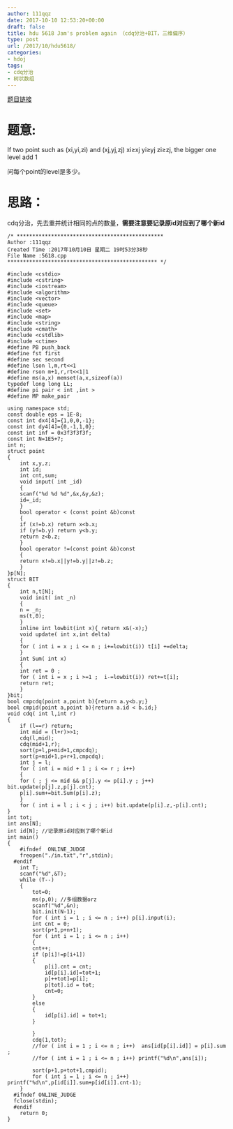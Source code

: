 ```yaml
---
author: 111qqz
date: 2017-10-10 12:53:20+00:00
draft: false
title: hdu 5618 Jam's problem again （cdq分治+BIT，三维偏序）
type: post
url: /2017/10/hdu5618/
categories:
- hdoj
tags:
- cdq分治
- 树状数组
---
```


[题目链接](http://acm.split.hdu.edu.cn/showproblem.php?pid=5618)



# 题意:



If two point such as (xi,yi,zi) and (xj,yj,zj) xi≥xj yi≥yj zi≥zj, the bigger one level add 1

问每个point的level是多少。



# 思路：



cdq分治，先去重并统计相同的点的数量，**需要注意要记录原id对应到了哪个新id**


    
    /* ***********************************************
    Author :111qqz
    Created Time :2017年10月10日 星期二 19时53分38秒
    File Name :5618.cpp
    ************************************************ */
    
    #include <cstdio>
    #include <cstring>
    #include <iostream>
    #include <algorithm>
    #include <vector>
    #include <queue>
    #include <set>
    #include <map>
    #include <string>
    #include <cmath>
    #include <cstdlib>
    #include <ctime>
    #define PB push_back
    #define fst first
    #define sec second
    #define lson l,m,rt<<1
    #define rson m+1,r,rt<<1|1
    #define ms(a,x) memset(a,x,sizeof(a))
    typedef long long LL;
    #define pi pair < int ,int >
    #define MP make_pair
    
    using namespace std;
    const double eps = 1E-8;
    const int dx4[4]={1,0,0,-1};
    const int dy4[4]={0,-1,1,0};
    const int inf = 0x3f3f3f3f;
    const int N=1E5+7;
    int n;
    struct point
    {
        int x,y,z;
        int id;
        int cnt,sum;
        void input( int _id)
        {
        scanf("%d %d %d",&x,&y,&z);
        id=_id;
        }
        bool operator < (const point &b)const
        {
        if (x!=b.x) return x<b.x;
        if (y!=b.y) return y<b.y;
        return z<b.z;
        }
        bool operator !=(const point &b)const
        {
        return x!=b.x||y!=b.y||z!=b.z;
        }
    }p[N];
    struct BIT
    {
        int n,t[N];
        void init( int _n)
        {
        n = _n;
        ms(t,0);
        }
        inline int lowbit(int x){ return x&(-x);}
        void update( int x,int delta)
        {
        for ( int i = x ; i <= n ; i+=lowbit(i)) t[i] +=delta;
        }
        int Sum( int x)
        {
        int ret = 0 ;
        for ( int i = x ; i >=1 ;  i-=lowbit(i)) ret+=t[i];
        return ret;
        }
    }bit;
    bool cmpcdq(point a,point b){return a.y<b.y;}
    bool cmpid(point a,point b){return a.id < b.id;}
    void cdq( int l,int r)
    {
        if (l==r) return;
        int mid = (l+r)>>1;
        cdq(l,mid);
        cdq(mid+1,r);
        sort(p+l,p+mid+1,cmpcdq);
        sort(p+mid+1,p+r+1,cmpcdq);
        int j = l;
        for ( int i = mid + 1 ; i <= r ; i++)
        {
        for ( ; j <= mid && p[j].y <= p[i].y ; j++) bit.update(p[j].z,p[j].cnt);
        p[i].sum+=bit.Sum(p[i].z);
        }
        for ( int i = l ; i < j ; i++) bit.update(p[i].z,-p[i].cnt);
    }
    int tot;
    int ans[N];
    int id[N]; //记录原id对应到了哪个新id
    int main()
    {
        #ifndef  ONLINE_JUDGE 
        freopen("./in.txt","r",stdin);
      #endif
        int T;
        scanf("%d",&T);
        while (T--)
        {
            tot=0;
            ms(p,0); //多组数据orz
            scanf("%d",&n);
            bit.init(N-1);
            for ( int i = 1 ; i <= n ; i++) p[i].input(i);
            int cnt = 0;
            sort(p+1,p+n+1);
            for ( int i = 1 ; i <= n ; i++)
            {
            cnt++;
            if (p[i]!=p[i+1])
            {
                p[i].cnt = cnt;
                id[p[i].id]=tot+1;
                p[++tot]=p[i];
                p[tot].id = tot;
                cnt=0;
            }
            else
            {
                id[p[i].id] = tot+1;
            }
    
            }
            cdq(1,tot);
            //for ( int i = 1 ; i <= n ; i++)  ans[id[p[i].id]] = p[i].sum ;
            //for ( int i = 1 ; i <= n ; i++) printf("%d\n",ans[i]);
            
            sort(p+1,p+tot+1,cmpid);
            for ( int i = 1 ; i <= n ; i++) printf("%d\n",p[id[i]].sum+p[id[i]].cnt-1);
        }
      #ifndef ONLINE_JUDGE  
      fclose(stdin);
      #endif
        return 0;
    }
    




